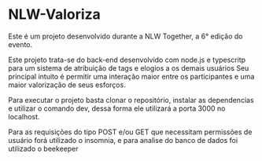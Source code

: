 # NLW-Valoriza
 Este é um projeto desenvolvido durante a NLW Together, a 6° edição do evento.

Este projeto trata-se do back-end desenvolvido com node.js e typescritp para um sistema de atribuição de tags e elogios a os demais usuários
Seu principal intuito é permitir uma interação maior entre os participantes e uma maior valorização de seus esforços.

Para executar o projeto basta clonar o repositório, instalar as dependencias e utilizar o comando dev, dessa forma ele utilizará a porta 3000 no localhost.

Para as requisições do tipo POST e/ou GET que necessitam permissões de usuário forá utilizado o insomnia, e para analise do banco de dados foi utilizado o beekeeper